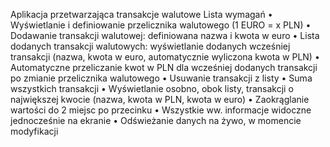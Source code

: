 Aplikacja przetwarzająca transakcje walutowe
Lista wymagań
	• Wyświetlanie i definiowanie przelicznika walutowego (1 EURO = x PLN)
	• Dodawanie transakcji walutowej: definiowana nazwa i kwota w euro
	• Lista dodanych transakcji walutowych: wyświetlanie dodanych wcześniej transakcji (nazwa, kwota w euro, automatycznie wyliczona kwota w PLN)
	• Automatyczne przeliczanie kwot w PLN dla wcześniej dodanych transakcji po zmianie przelicznika walutowego
	• Usuwanie transakcji z listy
	• Suma wszystkich transakcji
	• Wyświetlanie osobno, obok listy, transakcji o największej kwocie (nazwa, kwota w PLN, kwota w euro)
	• Zaokrąglanie wartości do 2 miejsc po przecinku
	• Wszystkie ww. informacje widoczne jednocześnie na ekranie
	• Odświeżanie danych na żywo, w momencie modyfikacji
